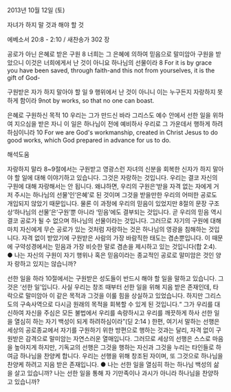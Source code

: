 2013년 10월 12일 (토)

자녀가 하지 말 것과 해야 할 것



에베소서 20:8 - 2:10 / 새찬송가 302 장


공로가 아닌 은혜로 받은 구원
8 너희는 그 은혜에 의하여 믿음으로 말미암아 구원을 받았으니 이것은 너희에게서 난 것이 아니요 하나님의 선물이라
8 For it is by grace you have been saved, through faith-and this not from yourselves, it is the gift of God-

구원받은 자가 하지 말아야 할 일
9 행위에서 난 것이 아니니 이는 누구든지 자랑하지 못하게 함이라
9not by works, so that no one can boast.

은혜로 구원하신 목적
10 우리는 그가 만드신 바라 그리스도 예수 안에서 선한 일을 위하여 지으심을 받은 자니 이 일은 하나님이 전에 예비하사 우리로 그 가운데서 행하게 하려 하심이니라
10 For we are God's workmanship, created in Christ Jesus to do good works, which God prepared in advance for us to do.

해석도움





자랑하지 말라
8~9절에서는 구원받고 영광스런 자녀의 신분을 회복한 신자가 하지 말아야 할 일에 대해 이야기하고 있습니다. 그것은 자랑하는 것입니다. 우리는 결코 자신의 구원에 대해 자랑해서는 안 됩니다. 왜냐하면, 우리의 구원은‘받을 자격 없는 자에게 거저 주시는 하나님의 선물’인‘은혜’로 된 것이며 그것을 받을만한 우리의 어떠한 공로도 개입되지 않았기 때문입니다. 물론 이 과정에 우리의 믿음이 있었지만 8절의 문장 구조상‘하나님의 선물’은‘구원’뿐 아니라 ‘믿음’에도 결부되는 것입니다. 곧 우리의 믿음 역시 결코 공로가 될 수 없으며 하나님의 선물이라는 것입니다. 그러므로 자기의 구원에 대해 마치 자신에게 무슨 공로가 있는 것처럼 자랑하는 것은 하나님의 영광을 침해하는 것입니다. 자격 없이 받았기에 구원받은 사람의 가장 바람직한 태도는 겸손뿐입니다. 이 때문에 구약성경에서는 믿음과 가장 비슷한 말로 겸손을 제시하고 있는 것입니다(합 2:4).
● 나는 자신의 구원이 자기 행위나 혹은 믿음이라는 종교적인 공로로 말미암은 것인 양 자
랑하고 있지는 않습니까?

선한 일을 하라
10절에서는 구원받은 성도들이 반드시 해야 할 일을 말하고 있습니다. 그것은 ‘선한 일’입니다. 사실 우리는 창조 때부터 선한 일을 위해 지음 받은 존재인데, 타락으로 말미암아 이 같은 목적과 그것을 이룰 힘을 상실하고 있었습니다. 하지만 그리스도의 구속사역으로 다시금 원래의 목적을 회복할 수 있게 된 것입니다.“ 그가 우리를 대신하여 자신을 주심은 모든 불법에서 우리를 속량하시고 우리를 깨끗하게 하사 선한 일을 열심히 하는 자기 백성이 되게 하려하심이라”(딛 2:14 ) 한편, 여기서 말하는 선행은 세상의 공로종교에서 자기를 구원하기 위한 방편으로 행하는 것과는 달리, 자격 없이 구원받은 감격으로 말미암는 자연스러운 열매입니다. 그러므로 세상의 선행은 스스로 마음을 높아지게 하지만, 기독교의 선행은 그것을 행하는 자신과 그것을 누리는 타인들로 하여금 하나님을 찬양케 합니다. 우리는 선행을 위해 창조된 자이며, 또 그것으로 하나님을 찬양케 하려고 지음 받은 존재입니다.
● 나는 선한 일을 열심히 하는 하나님 백성의 삶을 살고 있습니까? 나는 선한 일을 통해 자
기만족이나 과시가 아니라 하나님을 찬양하고 있습니까?